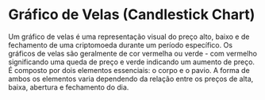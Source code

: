 # Gráfico de Velas (Candlestick Chart) 

Um gráfico de velas é uma representação visual do preço alto, baixo e de fechamento de uma criptomoeda durante um período específico. Os gráficos de velas são geralmente de cor vermelha ou verde - com vermelho significando uma queda de preço e verde indicando um aumento de preço. É composto por dois elementos essenciais: o corpo e o pavio. A forma de ambos os elementos varia dependendo da relação entre os preços de alta, baixa, abertura e fechamento do dia.
